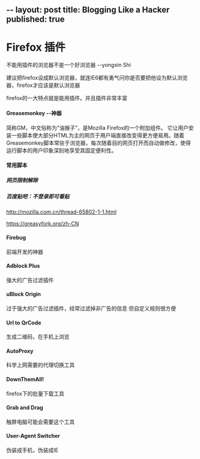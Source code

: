 --
layout: post
title: Blogging Like a Hacker
published: true
--



Firefox 插件
==========
不能用插件的浏览器不是一个好浏览器 --yongxin Shi

建议把firefox设成默认浏览器，就连IE6都有勇气问你是否要把他设为默认浏览器，firefox才应该是默认浏览器

firefox的一大特点就是能用插件。并且插件非常丰富


#### Greasemonkey --神器
简称GM，中文俗称为“油猴子”，是Mozilla Firefox的一个附加组件。
它让用户安装一些脚本使大部分HTML为主的网页于用户端直接改变得更方便易用。随着Greasemonkey脚本常驻于浏览器，每次随着目的网页打开而自动做修改，使得运行脚本的用户印象深刻地享受其固定便利性。

#### 常用脚本
##### 网页限制解除
##### 百度贴吧：不登录即可看贴

http://mozilla.com.cn/thread-65802-1-1.html

https://greasyfork.org/zh-CN


#### Firebug
前端开发的神器

#### Adblock Plus
强大的广告过滤插件

#### uBlock Origin
过于强大的广告过滤插件，经常过滤掉非广告的信息
但自定义规则很方便

#### Url to QrCode
生成二维码，在手机上浏览

#### AutoProxy
科学上网需要的代理切换工具

#### DownThemAll!
firefox下的批量下载工具

#### Grab and Drag
触屏电脑可能会需要这个工具

#### User-Agent Switcher
伪装成手机，伪装成IE
